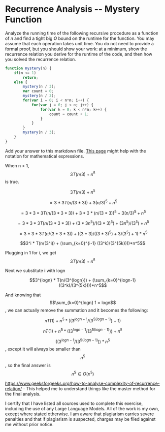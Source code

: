 # Recurrence Analysis -- Mystery Function

Analyze the running time of the following recursive procedure as a function of
$n$ and find a tight big $O$ bound on the runtime for the function. You may
assume that each operation takes unit time. You do not need to provide a formal
proof, but you should show your work: at a minimum, show the recurrence relation
you derive for the runtime of the code, and then how you solved the recurrence
relation.

```javascript
function mystery(n) {
    if(n <= 1)
        return;
    else {
        mystery(n / 3);
        var count = 0;
        mystery(n / 3);
        for(var i = 0; i < n*n; i++) {
            for(var j = 0; j < n; j++) {
                for(var k = 0; k < n*n; k++) {
                    count = count + 1;
                }
            }
        }
        mystery(n / 3);
    }
}
```

Add your answer to this markdown file. [This
page](https://docs.github.com/en/get-started/writing-on-github/working-with-advanced-formatting/writing-mathematical-expressions)
might help with the notation for mathematical expressions.

When n > 1, $$3T(n/3) + n^5$$ is true.

$$3T(n/3) + n^5$$

$$=3 * 3T(n/(3*3)) + 3(n/3)^5 + n^5$$

$$=3 * 3 * 3T(n/(3 * 3 * 3)) + 3 * 3 * (n/(3 * 3))^5 + 3(n/3)^5 + n^5$$

$$=3 * 3 * 3T(n/(3 * 3 * 3)) + (3 * 3n^5)/((3 * 3)^5) + (3n^5)/(3^5) + n^5$$

$$=3 * 3 * 3T(n/(3 * 3 * 3)) + ((3 * 3)/((3 * 3)^5) + 3/(3^5) + 1) * n^5$$

$$3^i * T(n/(3^i)) + (\sum_{k=0}^{i-1} ((3^k)/(3^{5k})))*n^5$$

Plugging in 1 for i, we get $$3T(n/3) + n^5$$

Next we substitute i with logn

$$3^{logn} * T(n/(3^{logn})) + (\sum_{k=0}^{logn-1} ((3^k)/(3^{5k})))*n^5$$

And knowing that $$\sum_{k=0}^{logn} 1 = logn$$, we can actually remove the summation and it becomes the following:

$$nT(1) + n^5 * ((3^{logn - 1}/(3^{5(logn-1)}) + 1)$$

$$nT(1) + n^5 * ((3^{logn - 1}/(3^{5(logn-1)})) + n^5$$

$$((3^{logn - 1}/(3^{5(logn-1)})) * n^5$$, except it will always be smaller than $$n^5$$, so the final answer is $$n^5 ∈ O(n^5)$$

https://www.geeksforgeeks.org/how-to-analyse-complexity-of-recurrence-relation/ - This helped me to understand things like the master method for the final analysis.

I certify that I have listed all sources used to complete this exercise, including the use of any Large Language Models. All of the work is my own, except where stated otherwise. I am aware that plagiarism carries severe penalties and that if plagiarism is suspected, charges may be filed against me without prior notice.
